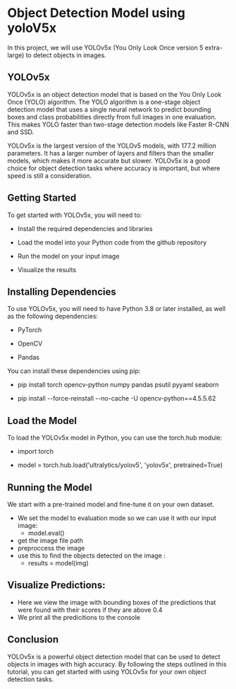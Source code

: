 # Object Detection Model using yoloV5x
In this project, we will use YOLOv5x (You Only Look Once version 5 extra-large) to detect objects in images.

## YOLOv5x

YOLOv5x is an object detection model that is based on the You Only Look Once (YOLO) algorithm. The YOLO algorithm is a one-stage object detection model that uses a single neural network to predict bounding boxes and class probabilities directly from full images in one evaluation. This makes YOLO faster than two-stage detection models like Faster R-CNN and SSD.

YOLOv5x is the largest version of the YOLOv5 models, with 177.2 million parameters. It has a larger number of layers and filters than the smaller models, which makes it more accurate but slower. YOLOv5x is a good choice for object detection tasks where accuracy is important, but where speed is still a consideration.

## Getting Started

To get started with YOLOv5x, you will need to:

* Install the required dependencies and libraries

* Load the model into your Python code from the github repository

* Run the model on your input image

* Visualize the results

## Installing Dependencies

To use YOLOv5x, you will need to have Python 3.8 or later installed, as well as the following dependencies:

* PyTorch

* OpenCV

* Pandas

You can install these dependencies using pip:

* pip install torch opencv-python numpy pandas psutil pyyaml seaborn

* pip install --force-reinstall --no-cache -U opencv-python==4.5.5.62

## Load the Model

To load the YOLOv5x model in Python, you can use the torch.hub module:

* import torch

* model = torch.hub.load('ultralytics/yolov5', 'yolov5x', pretrained=True)

## Running the Model

We start with a pre-trained model and fine-tune it on your own dataset.

* We set the model to evaluation mode so we can use it with our input image:
  - model.eval()
* get the image file path
* preproccess the image
* use this to find the objects detected on the image :
  - results = model(img)
  
## Visualize Predictions:

* Here we view the image with bounding boxes of the predictions that were found with their scores if they are above 0.4
* We print all the predicitions to the console

## Conclusion
YOLOv5x is a powerful object detection model that can be used to detect objects in images with high accuracy. By following the steps outlined in this tutorial, you can get started with using YOLOv5x for your own object detection tasks.

